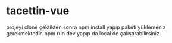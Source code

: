 # tacettin-vue
projeyi clone çektikten sonra npm install yapıp paketi yüklemeniz gerekmektedir.
npm run dev yapıp da local de çalıştırabilirsiniz.
